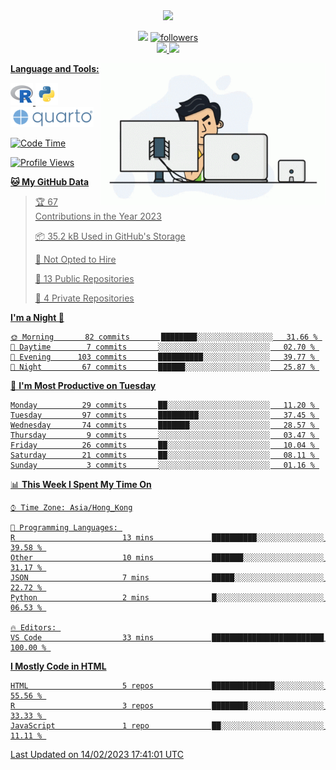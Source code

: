 <div align='center'>
<img src='https://readme-typing-svg.herokuapp.com?font=ubuntu&color=4d3900&center=true&lines=HKUST+Mphil+in+SOSC;Focus+on+China;Code+for+PoliSci'/>
</div>

<p align='center'>
    <img src='https://vbr.wocr.tk/badge?page_id=xinzhuohkust&style=for-the-badge&logo=Github&color=16a085'>
    <a href='https://github.com/xinzhuohkust?tab=followers'>
        <img alt='followers' title='Follow Me on GitHub' src='https://custom-icon-badges.herokuapp.com/github/followers/xinzhuohkust?color=236ad3&labelColor=1155ba&style=for-the-badge&logo=person-add&label=Follow&logoColor=white'/>
        <br>
    </a>
    <a href='https://www.linkedin.com/in/xinzhuo-huang-5161011ba/' target='_blank'>
        <img src='https://img.shields.io/badge/linkedin%20-%230077B5.svg?&style=for-the-badge&logo=linkedin&logoColor=white'/>
    </a>
    <a href='mailto:carlh.stoner@gmail.com' target='_blank'>
        <img src='https://img.shields.io/badge/Gmail-D14836?style=for-the-badge&logo=gmail&logoColor=white'/>
</p>
<img align='right' src="https://github.com/xinzhuohkust/xinzhuohkust/blob/main/programmer.gif" width="360">

**Language and Tools:**  

<code><img height="36" src="https://raw.githubusercontent.com/github/explore/80688e429a7d4ef2fca1e82350fe8e3517d3494d/topics/r/r.png"></code>
<code><img height="36" src="https://raw.githubusercontent.com/github/explore/80688e429a7d4ef2fca1e82350fe8e3517d3494d/topics/python/python.png"></code>
<code><img height="32" src="https://github.com/quarto-dev/quarto-r/blob/main/man/figures/quarto.png"></code>


<!--START_SECTION:waka-->
![Code Time](http://img.shields.io/badge/Code%20Time-33%20mins-blue)

![Profile Views](http://img.shields.io/badge/Profile%20Views-433-blue)

**🐱 My GitHub Data** 

> 🏆 67 Contributions in the Year 2023
 > 
> 📦 35.2 kB Used in GitHub's Storage 
 > 
> 🚫 Not Opted to Hire
 > 
> 📜 13 Public Repositories 
 > 
> 🔑 4 Private Repositories  
 > 
**I'm a Night 🦉** 

```text
🌞 Morning       82 commits       ████████░░░░░░░░░░░░░░░░░   31.66 % 
🌆 Daytime        7 commits       ░░░░░░░░░░░░░░░░░░░░░░░░░   02.70 % 
🌃 Evening      103 commits       ██████████░░░░░░░░░░░░░░░   39.77 % 
🌙 Night         67 commits       ██████░░░░░░░░░░░░░░░░░░░   25.87 % 

```
📅 **I'm Most Productive on Tuesday** 

```text
Monday          29 commits       ██░░░░░░░░░░░░░░░░░░░░░░░   11.20 % 
Tuesday         97 commits       █████████░░░░░░░░░░░░░░░░   37.45 % 
Wednesday       74 commits       ███████░░░░░░░░░░░░░░░░░░   28.57 % 
Thursday         9 commits       ░░░░░░░░░░░░░░░░░░░░░░░░░   03.47 % 
Friday          26 commits       ██░░░░░░░░░░░░░░░░░░░░░░░   10.04 % 
Saturday        21 commits       ██░░░░░░░░░░░░░░░░░░░░░░░   08.11 % 
Sunday           3 commits       ░░░░░░░░░░░░░░░░░░░░░░░░░   01.16 % 

```


📊 **This Week I Spent My Time On** 

```text
⌚︎ Time Zone: Asia/Hong_Kong

💬 Programming Languages: 
R                        13 mins             ██████████░░░░░░░░░░░░░░░   39.58 % 
Other                    10 mins             ███████░░░░░░░░░░░░░░░░░░   31.17 % 
JSON                     7 mins              █████░░░░░░░░░░░░░░░░░░░░   22.72 % 
Python                   2 mins              █░░░░░░░░░░░░░░░░░░░░░░░░   06.53 % 

🔥 Editors: 
VS Code                  33 mins             █████████████████████████   100.00 % 

```

**I Mostly Code in HTML** 

```text
HTML                     5 repos             ██████████████░░░░░░░░░░░   55.56 % 
R                        3 repos             ████████░░░░░░░░░░░░░░░░░   33.33 % 
JavaScript               1 repo              ██░░░░░░░░░░░░░░░░░░░░░░░   11.11 % 

```



 Last Updated on 14/02/2023 17:41:01 UTC
<!--END_SECTION:waka-->
    
    
    
    
    
    
    
    
